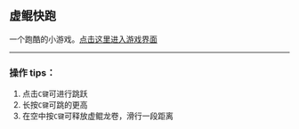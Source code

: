 ## 虚鲲快跑

一个跑酷的小游戏。[点击这里进入游戏界面](https://bettertisen.github.io/cxkH5/)

*****

### 操作 tips：

1.  点击`C键`可进行跳跃
2.  长按`C键`可跳的更高
3.  在空中按`C键`可释放虚鲲龙卷，滑行一段距离
